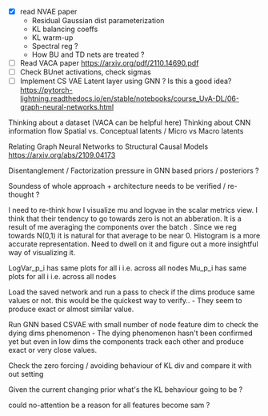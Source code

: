 - [x] read NVAE paper
	- Residual Gaussian dist parameterization
	- KL balancing coeffs
	- KL warm-up
	- Spectral reg ?
	- How BU and TD nets are treated ?
- [ ] Read VACA paper https://arxiv.org/pdf/2110.14690.pdf
- [ ] Check BUnet activations, check sigmas
- [ ] Implement CS VAE Latent layer using GNN ? Is this a good idea? 
https://pytorch-lightning.readthedocs.io/en/stable/notebooks/course_UvA-DL/06-graph-neural-networks.html

Thinking about a dataset (VACA can be helpful here)
Thinking about CNN information flow
Spatial vs. Conceptual latents / Micro vs Macro latents

Relating Graph Neural Networks to Structural Causal Models https://arxiv.org/abs/2109.04173


Disentanglement / Factorization pressure in GNN based priors / posteriors ?

Soundess of whole approach + architecture needs to be verified / re-thought ?

I need to re-think how I visualize mu and logvae in the scalar metrics view. I think that their tendency to go towards zero is not an abberation. It is a result of me averaging the components over the batch . Since we reg towards N(0,1) it is natural for that average to be near 0. Histogram is a more accurate representation. Need to dwell on it and figure out a more insightful way of visualizing it.

LogVar_p_i has same plots for all i i.e. across all nodes
Mu_p_i has same plots for all i i.e. across all nodes

Load the saved network and run a pass to check if the dims produce same values or not. this would be the quickest way to verify.. - They seem to produce exact or almost similar value.

Run GNN based CSVAE with small number of node feature dim to check the dying dims phenomenon - The dying phenomenon hasn't been confirmed yet but even in low dims the components track each other and produce exact or very close values.


Check the zero forcing / avoiding behaviour of KL div and compare it with out setting

Given the current changing prior what's the KL behaviour going to be ?

could no-attention be a reason for all features become sam ?



